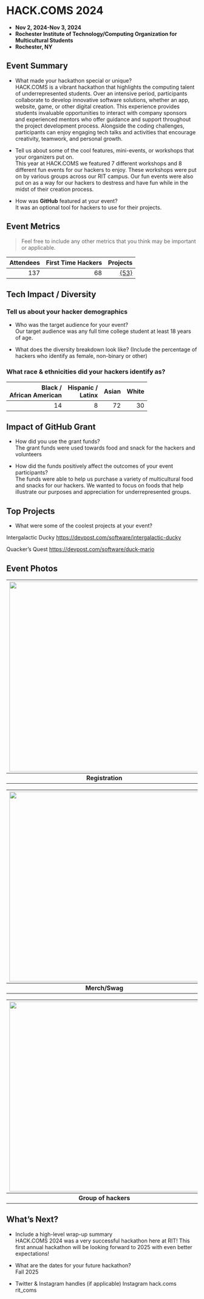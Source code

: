 # HACK.COMS 2024
 - **Nov 2, 2024-Nov 3, 2024** 
 - **Rochester Institute of Technology/Computing Organization for Multicultural Students**
 - **Rochester, NY**  

## Event Summary

- What made your hackathon special or unique? <br>
HACK.COMS is a vibrant hackathon that highlights the computing talent of underrepresented students. Over an intensive period, participants collaborate to develop innovative software solutions, whether an app, website, game, or other digital creation. This experience provides students invaluable opportunities to interact with company sponsors and experienced mentors who offer guidance and support throughout the project development process. Alongside the coding challenges, participants can enjoy engaging tech talks and activities that encourage creativity, teamwork, and personal growth.

- Tell us about some of the cool features, mini-events, or workshops that your organizers put on. <br>
This year at HACK.COMS we featured 7 different workshops and 8 different fun events for our hackers to enjoy. These workshops were put on by various groups across our RIT campus. Our fun events were also put on as a way for our hackers to destress and have fun while in the midst of their creation process. 

- How was **GitHub** featured at your event? <br> 
It was an optional tool for hackers to use for their projects.

## Event Metrics 
> Feel free to include any other metrics that you think may be important or applicable. 

| Attendees |First Time Hackers| Projects|
|---------------:|--------------:|------------:|
|137|68|[{53}](https://hack-coms-24.devpost.com/project-gallery )| 

## Tech Impact / Diversity 

### Tell us about your hacker demographics
 - Who was the target audience for your event? <br>
   Our target audience was any full time college student at least 18 years of age. 

 - What does the diversity breakdown look like? (Include the percentage of hackers who identify as female, non-binary or other) <br>

### What race & ethnicities did your hackers identify as?
|  Black / <br> African American | Hispanic / <br> Latinx | Asian | White |
|---------------:|------------:|---------:|--------:|
|14|8|72|30|

## Impact of GitHub Grant
- How did you use the grant funds? <br>
The grant funds were used towards food and snack for the hackers and volunteers 

- How did the funds positively affect the outcomes of your event participants? <br>
The funds were able to help us purchase a variety of multicultural food and snacks for our hackers. We wanted to focus on foods that help illustrate our purposes and appreciation for underrepresented groups.

## Top Projects

- What were some of the coolest projects at your event? <br>

Intergalactic Ducky
https://devpost.com/software/intergalactic-ducky 

Quacker’s Quest
https://devpost.com/software/duck-mario 


## Event Photos

| <img src="https://github.com/MLH/GitHub-Education-Hackathon-Grant-Fund/blob/main/Hackathons_2024/images/hackcomsregistration.jpg" width="500" height="auto"> |
|:--:|
| <b>Registration </b>|

| <img src="https://github.com/MLH/GitHub-Education-Hackathon-Grant-Fund/blob/main/Hackathons_2024/images/hackcomsswag.jpg" width="500" height="auto"> |
|:--:|
| <b> Merch/Swag </b>|

| <img src="https://github.com/MLH/GitHub-Education-Hackathon-Grant-Fund/blob/main/Hackathons_2024/images/hackcomshackers.jpg" width="500" height="auto"> |
|:--:|
| <b>Group of hackers </b>|

## What’s Next?
- Include a high-level wrap-up summary <br>
HACK.COMS 2024 was a very successful hackathon here at RIT! This first annual hackathon will be looking forward to 2025 with even better expectations! 

- What are the dates for your future hackathon? <br>
Fall 2025

- Twitter & Instagram handles (if applicable)
Instagram
hack.coms
rit_coms 
